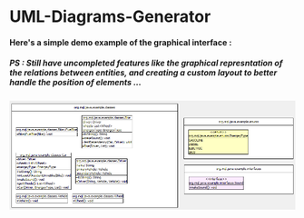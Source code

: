 # UML-Diagrams-Generator
<h4>Here's a simple demo example of the graphical interface : </h4>
<h5>PS : Still have uncompleted features like the graphical represntation of the relations between entities, and creating a custom layout to better handle the position of elements ... </h5>
<img src="./SwingUI Demo.png" alt="Simple-swing-demo"/>
